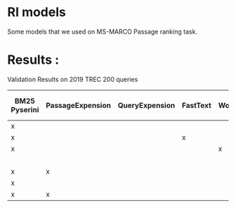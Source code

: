 # RI models
Some models that we used on MS-MARCO Passage ranking task.

# Results :
Validation Results on 2019 TREC 200 queries

BM25 Pyserini | PassageExpension | QueryExpension | FastText | Word2Vec | DistilBERT (First Stage) | MRR | NDCG@1000 | NDCG@10 | MAP
------------ |------------ | ------------- | ------------- | ------------- | ------------- | ------------- | ------------- | ------------- | -------------
| x |  |  |  |  |  | 0.8245 | 0.6067 | 0.5058 | 0.3773
| x |  |  | x |  |  | 0.8593 | 0.6107 | 0.5188 | 0.3804
| x |  |  |  | x |  | 0.8717 | 0.6116 | 0.5217 | 0.3787
|  |  |  |  |  | x | 0.9302 | 0.6239 | 0.6577 | 0.3737
| x | x |  |  |  |  | 0.8884 | 0.6929 | 0.6417 | 0.4625
| x |  |  |  |  | x | 0.9537 | 0.6963 | 0.6685 | 0.4518
| x | x |  |  |  | x | 0.9364 | 0.7338 | 0.7151 | 0.5253
